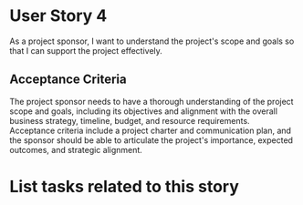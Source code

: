 # User Story 4

As a project sponsor, I want to understand the project's scope and goals so that I can support the project effectively.

## Acceptance Criteria
The project sponsor needs to have a thorough understanding of the project scope and goals, including its objectives and alignment with the overall business strategy, timeline, budget, and resource requirements. Acceptance criteria include a project charter and communication plan, and the sponsor should be able to articulate the project's importance, expected outcomes, and strategic alignment.

# List tasks related to this story